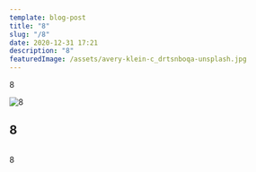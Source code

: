 ```yaml
---
template: blog-post
title: "8"
slug: "/8"
date: 2020-12-31 17:21
description: "8"
featuredImage: /assets/avery-klein-c_drtsnboqa-unsplash.jpg
---
```

8

![8](/assets/royal-mail-unsplash.jpg "8")

## 8

![]()

8